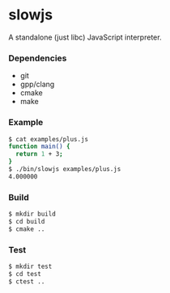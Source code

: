 # slowjs

A standalone (just libc) JavaScript interpreter.

### Dependencies

* git
* gpp/clang
* cmake
* make

### Example

```bash
$ cat examples/plus.js
function main() {
  return 1 + 3;
}
$ ./bin/slowjs examples/plus.js
4.000000
```

### Build

```bash
$ mkdir build
$ cd build
$ cmake ..
```

### Test

```bash
$ mkdir test
$ cd test
$ ctest ..
```
